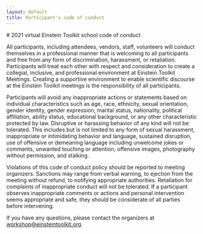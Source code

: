 ```yaml
---
layout: default
title: Participant's code of conduct
---
```


<div class="col-xs-12" markdown="1">
# 2021 virtual Einstein Toolkit school code of conduct

All participants, including attendees, vendors, staff, volunteers will conduct themselves in a professional manner that is welcoming to all participants and free from any form of discrimination, harassment, or retaliation. Participants will treat each other with respect and consideration to create a collegial, inclusive, and professional environment at Einstein Toolkit Meetings. Creating a supportive environment to enable scientific discourse at the Einstein Toolkit meetings is the responsibility of all participants.

Participants will avoid any inappropriate actions or statements based on individual characteristics such as age, race, ethnicity, sexual orientation, gender identity, gender expression, marital status, nationality, political affiliation, ability status, educational background, or any other characteristic protected by law. Disruptive or harassing behavior of any kind will not be tolerated. This includes but is not limited to any form of sexual harassment, inappropriate or intimidating behavior and language, sustained disruption, use of offensive or demeaning language including unwelcome jokes or comments, unwanted touching or attention, offensive images, photography without permission, and stalking.

Violations of this code of conduct policy should be reported to meeting organizers. Sanctions may range from verbal warning, to ejection from the meeting without refund, to notifying appropriate authorities. Retaliation for complaints of inappropriate conduct will not be tolerated. If a participant observes inappropriate comments or actions and personal intervention seems appropriate and safe, they should be considerate of all parties before intervening.



If you have any questions, please contact the organizers at
[workshop@einsteintoolkit.org](mailto:workshop@einsteintoolkit.org).
</div>
